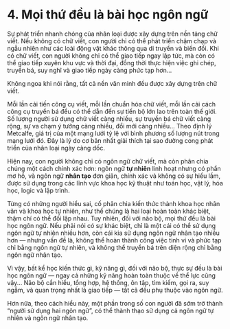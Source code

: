 # 4. Mọi thứ đều là bài học ngôn ngữ

Sự phát triển nhanh chóng của nhân loại được xây dựng trên nền tảng chữ viết. Nếu không có chữ viết, con người chỉ có thể phát triển chậm chạp và ngẫu nhiên như các loài động vật khác thông qua di truyền và biến đổi. Khi có chữ viết, con người không chỉ có thể giao tiếp ngay lập tức, mà còn có thể giao tiếp xuyên khu vực và thời đại, đồng thời thực hiện việc ghi chép, truyền bá, suy nghĩ và giao tiếp ngày càng phức tạp hơn...

Không ngoa khi nói rằng, tất cả nền văn minh đều được xây dựng trên chữ viết.

Mỗi lần cải tiến công cụ viết, mỗi lần chuẩn hóa chữ viết, mỗi lần cải cách công cụ truyền bá đều có thể dẫn đến sự tiến bộ lớn lao trên toàn thế giới. Số lượng người sử dụng chữ viết càng nhiều, sự truyền bá chữ viết càng rộng, sự va chạm ý tưởng càng nhiều, đổi mới càng nhiều... Theo định lý Metcalfe, giá trị của một mạng lưới tỷ lệ với bình phương số lượng nút trong mạng lưới đó. Đây là lý do cơ bản nhất giải thích tại sao đường cong phát triển của nhân loại ngày càng dốc.

Hiện nay, con người không chỉ có ngôn ngữ chữ viết, mà còn phân chia chúng một cách chính xác hơn: ngôn ngữ **tự nhiên** linh hoạt nhưng có phần mơ hồ, và ngôn ngữ **nhân tạo** đơn giản, chính xác và không có sự hiểu lầm, được sử dụng trong các lĩnh vực khoa học kỹ thuật như toán học, vật lý, hóa học, logic và lập trình.

Từng có những người hiểu sai, cố phân chia kiến thức thành khoa học nhân văn và khoa học tự nhiên, như thể chúng là hai loại hoàn toàn khác biệt, thậm chí có thể đối lập nhau. Tuy nhiên, đối với não bộ, mọi thứ đều là bài học ngôn ngữ. Nếu phải nói có sự khác biệt, chỉ là một cái có thể sử dụng ngôn ngữ tự nhiên nhiều hơn, còn cái kia sử dụng ngôn ngữ nhân tạo nhiều hơn — nhưng vấn đề là, không thể hoàn thành công việc tinh vi và phức tạp chỉ bằng ngôn ngữ tự nhiên, và không thể truyền bá trên diện rộng chỉ bằng ngôn ngữ nhân tạo.

Vì vậy, bất kể học kiến thức gì, kỹ năng gì, đối với não bộ, thực sự đều là bài học ngôn ngữ — ngay cả những kỹ năng hoàn toàn thuộc về thể lực cũng vậy... Não bộ cần hiểu, tổng hợp, hệ thống, ôn tập, tìm kiếm, gọi ra, suy ngẫm, và quan trọng nhất là giao tiếp — tất cả đều phụ thuộc vào ngôn ngữ.

Hơn nữa, theo cách hiểu này, một phần trong số con người đã sớm trở thành “người sử dụng hai ngôn ngữ”, có thể thành thạo sử dụng cả ngôn ngữ tự nhiên và ngôn ngữ nhân tạo.
